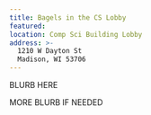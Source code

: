 ```yaml
---
title: Bagels in the CS Lobby
featured:
location: Comp Sci Building Lobby
address: >-
  1210 W Dayton St
  Madison, WI 53706
---
```


BLURB HERE
<!-- More -->
MORE BLURB IF NEEDED
